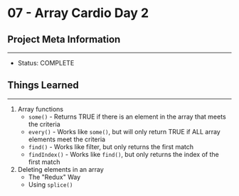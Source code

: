 # 07 - Array Cardio Day 2

## Project Meta Information
---
* Status: COMPLETE


## Things Learned
---
1. Array functions
    - `some()` - Returns TRUE if there is an element in the array that meets the criteria
    - `every()` - Works like `some()`, but will only return TRUE if ALL array elements meet the criteria
    - `find()` - Works like filter, but only returns the first match
    - `findIndex()` - Works like `find()`, but only returns the index of the first match
2. Deleting elements in an array
    - The "Redux" Way
    - Using `splice()`